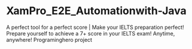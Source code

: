# XamPro_E2E_Automationwith-Java
A perfect tool for a perfect score | Make your IELTS preparation perfect! Prepare yourself to achieve a 7+ score in your IELTS exam! Anytime, anywhere!
Programinghero project
